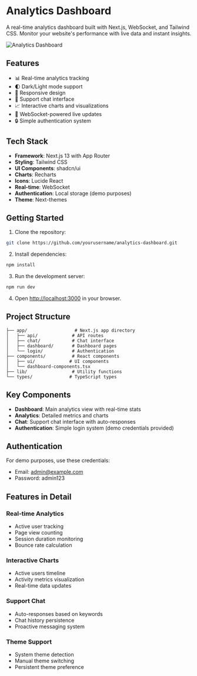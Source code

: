 # Analytics Dashboard

A real-time analytics dashboard built with Next.js, WebSocket, and Tailwind CSS. Monitor your website's performance with live data and instant insights.

![Analytics Dashboard](https://images.pexels.com/photos/7947772/pexels-photo-7947772.jpeg)

## Features

- 📊 Real-time analytics tracking
- 🌓 Dark/Light mode support
- 📱 Responsive design
- 💬 Support chat interface
- 📈 Interactive charts and visualizations
- 🔄 WebSocket-powered live updates
- 🔒 Simple authentication system

## Tech Stack

- **Framework**: Next.js 13 with App Router
- **Styling**: Tailwind CSS
- **UI Components**: shadcn/ui
- **Charts**: Recharts
- **Icons**: Lucide React
- **Real-time**: WebSocket
- **Authentication**: Local storage (demo purposes)
- **Theme**: Next-themes

## Getting Started

1. Clone the repository:
```bash
git clone https://github.com/yourusername/analytics-dashboard.git
```

2. Install dependencies:
```bash
npm install
```

3. Run the development server:
```bash
npm run dev
```

4. Open [http://localhost:3000](http://localhost:3000) in your browser.

## Project Structure

```
├── app/                  # Next.js app directory
│   ├── api/             # API routes
│   ├── chat/            # Chat interface
│   ├── dashboard/       # Dashboard pages
│   └── login/           # Authentication
├── components/          # React components
│   ├── ui/             # UI components
│   └── dashboard-components.tsx
├── lib/                 # Utility functions
└── types/              # TypeScript types
```

## Key Components

- **Dashboard**: Main analytics view with real-time stats
- **Analytics**: Detailed metrics and charts
- **Chat**: Support chat interface with auto-responses
- **Authentication**: Simple login system (demo credentials provided)

## Authentication

For demo purposes, use these credentials:
- Email: admin@example.com
- Password: admin123

## Features in Detail

### Real-time Analytics
- Active user tracking
- Page view counting
- Session duration monitoring
- Bounce rate calculation

### Interactive Charts
- Active users timeline
- Activity metrics visualization
- Real-time data updates

### Support Chat
- Auto-responses based on keywords
- Chat history persistence
- Proactive messaging system

### Theme Support
- System theme detection
- Manual theme switching
- Persistent theme preference
